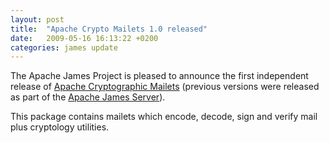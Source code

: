 ```yaml
---
layout: post
title:  "Apache Crypto Mailets 1.0 released"
date:   2009-05-16 16:13:22 +0200
categories: james update
---
```


The Apache James Project is pleased to announce the first independent release of
[Apache Cryptographic Mailets][crypto] (previous versions
were released as part of the [Apache James Server][server]).

This package contains mailets which encode, decode, sign and verify mail plus cryptology utilities.

[server]: http://james.apache.org/server
[crypto]: http://james.apache.org/mailet/crypto